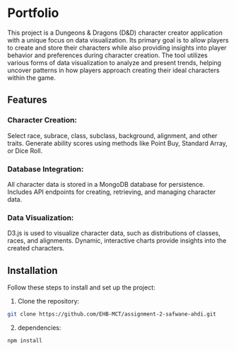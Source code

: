 # Portfolio

This project is a Dungeons & Dragons (D&D) character creator application with a unique focus on data visualization. Its primary goal is to allow players to create and store their characters while also providing insights into player behavior and preferences during character creation. The tool utilizes various forms of data visualization to analyze and present trends, helping uncover patterns in how players approach creating their ideal characters within the game.

## Features

### Character Creation:

Select race, subrace, class, subclass, background, alignment, and other traits.
Generate ability scores using methods like Point Buy, Standard Array, or Dice Roll.

### Database Integration:

All character data is stored in a MongoDB database for persistence.
Includes API endpoints for creating, retrieving, and managing character data.

### Data Visualization:

D3.js is used to visualize character data, such as distributions of classes, races, and alignments.
Dynamic, interactive charts provide insights into the created characters.

## Installation

Follow these steps to install and set up the project:

1. Clone the repository:
```bash
git clone https://github.com/EHB-MCT/assignment-2-safwane-ahdi.git
```

2. dependencies:
 ```bash
npm install
```


